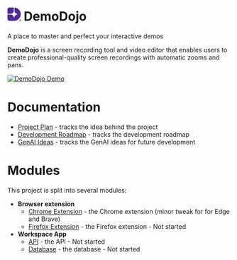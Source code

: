 # <img src="demodojo-chrome/src/assets/icon.png" alt="DemoDojo Logo" width="30" />  DemoDojo
A place to master and perfect your interactive demos

**DemoDojo** is a  screen recording tool and video editor that enables users to create professional-quality screen recordings with automatic zooms and pans. 

[![DemoDojo Demo](https://img.youtube.com/vi/-6Oa4Y167O4/0.jpg)](https://www.youtube.com/watch?v=-6Oa4Y167O4)

# Documentation

- [Project Plan](docs/PROJECT_PLAN.md) - tracks the idea behind the project
- [Development Roadmap](docs/ROADMAP.md) - tracks the development roadmap
- [GenAI Ideas](docs/GENAI_IDEAS.md) - tracks the GenAI ideas for future development

# Modules
This project is split into several modules:

- **Browser extension**
    - [Chrome Extension](demodojo-chrome/README.md) - the Chrome extension (minor tweak for for Edge and Brave)
    - [Firefox Extension](demodojo-firefox/README.md) - the Firefox extension - Not started
- **Workspace App**
    - [API](workspace/api/README.md) - the API - Not started
    - [Database](workspace/database/README.md) - the database - Not started